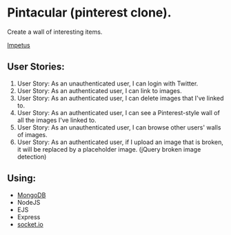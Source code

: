 # Pintacular (pinterest clone).
Create a wall of interesting items.

[Impetus](http://www.freecodecamp.com/challenges/build-a-pinterest-clone)

## User Stories:
1. User Story: As an unauthenticated user, I can login with Twitter.
2. User Story: As an authenticated user, I can link to images.
3. User Story: As an authenticated user, I can delete images that I've linked to.
4. User Story: As an authenticated user, I can see a Pinterest-style wall of all the images I've linked to.
5. User Story: As an unauthenticated user, I can browse other users' walls of images.
6. User Story: As an authenticated user, if I upload an image that is broken, it will be replaced by a placeholder image. (jQuery broken image detection)

## Using:
* [MongoDB](https://www.npmjs.com/package/mongodb)
* NodeJS
* EJS
* Express
* [socket.io](https://github.com/socketio/socket.io)
